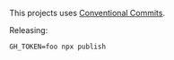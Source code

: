 This projects uses [Conventional Commits](https://www.conventionalcommits.org/en/v1.0.0/).

Releasing:

```
GH_TOKEN=foo npx publish
```
